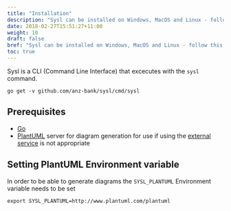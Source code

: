 ```yaml
---
title: "Installation"
description: "Sysl can be installed on Windows, MacOS and Linux - follow this guide."
date: 2018-02-27T15:51:27+11:00
weight: 10
draft: false
bref: "Sysl can be installed on Windows, MacOS and Linux - follow this guide"
toc: true
---
```


Sysl is a CLI (Command Line Interface) that excecutes with the `sysl` command.

`go get -v github.com/anz-bank/sysl/cmd/sysl`

## Prerequisites

- [Go](https://golang.org)
- [PlantUML](https://hub.docker.com/r/plantuml/plantuml-server/) server for diagram generation for use if using the [external service](http://www.plantuml.com/plantuml/) is not appropriate

## Setting PlantUML Environment variable

In order to be able to generate diagrams the `SYSL_PLANTUML` Environment variable needs to be set

`export SYSL_PLANTUML=http://www.plantuml.com/plantuml`
